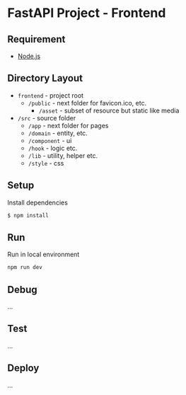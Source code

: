 # FastAPI Project - Frontend

## Requirement

- [Node.js](https://nodejs.org/en/download)

## Directory Layout

- `frontend` - project root
  - `/public` - next folder for favicon.ico, etc.
    - `/asset` - subset of resource but static like media
- `/src` - source folder
  - `/app` - next folder for pages
  - `/domain` - entity, etc.
  - `/component` - ui
  - `/hook` - logic etc.
  - `/lib` - utility, helper etc.
  - `/style` - css

## Setup

Install dependencies

```bash
$ npm install
```

## Run

Run in local environment

```bash
npm run dev
```

## Debug

...

## Test

...

## Deploy

...
